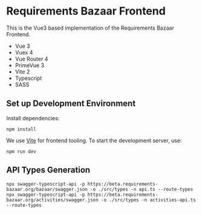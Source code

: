 # Requirements Bazaar Frontend
This is the Vue3 based implementation of the Requirements Bazaar Frontend.

- Vue 3
- Vuex 4
- Vue Router 4
- PrimeVue 3
- Vite 2
- Typescript
- SASS

## Set up Development Environment
Install dependencies:
```
npm install
```
We use [Vite](https://vitejs.dev/) for frontend tooling.
To start the development server, use:
```
npm run dev
```

## API Types Generation
```
npx swagger-typescript-api -p https://beta.requirements-bazaar.org/bazaar/swagger.json -o ./src/types -n api.ts --route-types
npx swagger-typescript-api -p https://beta.requirements-bazaar.org/activities/swagger.json -o ./src/types -n activities-api.ts --route-types
```
